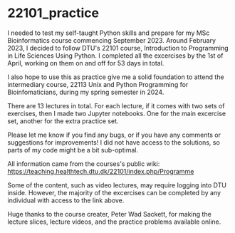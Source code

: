 # 22101_practice
I needed to test my self-taught Python skills and prepare for my MSc Bioinformatics course commencing September 2023.
Around February 2023, I decided to follow DTU's 22101 course, Introduction to Programming in Life Sciences Using Python.
I completed all the excercises by the 1st of April, working on them on and off for 53 days in total.

I also hope to use this as practice give me a solid foundation to attend the intermediary course, 22113 Unix and Python Programming for Bioinfomaticians, during my spring semester in 2024. 

There are 13 lectures in total. For each lecture, if it comes with two sets of exercises, then I made two Jupyter notebooks. One for the main excercise set, another for the extra practice set.

Please let me know if you find any bugs, or if you have any comments or suggestions for improvements!
I did not have access to the solutions, so parts of my code might be a bit sub-optimal.

All information came from the courses's public wiki:
https://teaching.healthtech.dtu.dk/22101/index.php/Programme

Some of the content, such as video lectures, may require logging into DTU inside. However, the majority of the excercises can be completed by any individual with access to the link above.

Huge thanks to the course creater, Peter Wad Sackett, for making the lecture slices, lecture videos, and the practice problems available online.
